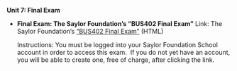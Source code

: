 **Unit 7: Final Exam** <span id="7"></span> 
-   **Final Exam: The Saylor Foundation’s “BUS402 Final Exam”**
    Link: The Saylor Foundation’s [“BUS402 Final
    Exam”](http://school.saylor.org/mod/quiz/view.php?id=1206) (HTML)  
      
     Instructions: You must be logged into your Saylor Foundation School
    account in order to access this exam.  If you do not yet have an
    account, you will be able to create one, free of charge, after
    clicking the link. 


